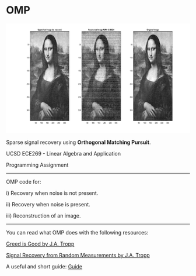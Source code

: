 # OMP
<img src="mona200.jpg" height="300" width="1550" alt="Image Compression">

Sparse signal recovery using **Orthogonal Matching Pursuit**.


UCSD ECE269 - Linear Algebra and Application


Programming Assignment

---
OMP code for:

i) Recovery when noise is not present.

ii) Recovery when noise is present.

iii) Reconstruction of an image.

---

You can read what OMP does with the following resources:


[Greed is Good by J.A. Tropp](https://ieeexplore.ieee.org/document/1337101)


[Signal Recovery from Random Measurements by J.A. Tropp](http://www.stat.yale.edu/~snn7/courses/stat679fa13/references/omptrogil.pdf)


A useful and short guide:
[Guide](https://kore76.files.wordpress.com/2014/10/tutorial_orthogonal_matching_pursuit_mod2.pdf)
